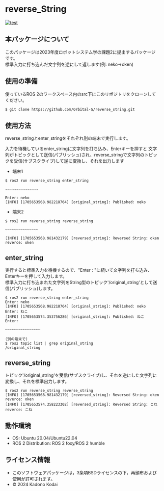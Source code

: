 # reverse_String
[![test](https://github.com/Orbital-G/reverse_string/actions/workflows/test.yml/badge.svg)](https://github.com/Orbital-G/reverse_string/actions/workflows/test.yml)
## 本パッケージについて
このパッケージは2023年度ロボットシステム学の課題2に提出するパッケージです。  
標準入力に打ち込んだ文字列を逆にして返します(例: neko→oken)

## 使用の準備
使っているROS 2のワークスペース内のsrc下にこのリポジトリをクローンしてください。
```
$ git clone https://github.com/Orbital-G/reverse_string.git
```

## 使用方法
reverse_stringとenter_stringをそれぞれ別の端末で実行します。  

入力を待機しているenter_stringに文字列を打ち込み、Enterキーを押すと
文字列がトピックとして送信(パブリッシュ)され、reverse_stringで文字列のトピックを受信(サブスクライブ)して逆に変換し、それを出力します
- 端末1
```
$ ros2 run reverse_string enter_string

~~~~~~~~~~~~~~~

Enter: neko
[INFO] [1705653568.982218764] [original_string]: Published: neko

```

- 端末2
```
$ ros2 run reverse_string reverse_string

~~~~~~~~~~~~~~~

[INFO] [1705653568.981432179] [reversed_string]: Reversed String: oken
reverce: oken

```
## enter_string
実行すると標準入力を待機するので、"Enter : "に続いて文字列を打ち込み、Enterキーを押して入力します。  
標準入力に打ち込まれた文字列をString型のトピック'/original_string'として送信(パブリッシュ)します。
```
$ ros2 run reverse_string enter_string
Enter: neko
[INFO] [1705653568.982218764] [original_string]: Published: neko
Enter: ねこ
[INFO] [1705653574.353756286] [original_string]: Published: ねこ
Enter:

~~~~~~~~~~~~~~~~

(別の端末で)
$ ros2 topic list | grep original_string
/original_string

```

## reverse_string
トピック'/original_string'を受信(サブスクライブ)し、それを逆にした文字列に変換し、それを標準出力します。
```
$ ros2 run reverse_string reverse_string
[INFO] [1705653568.981432179] [reversed_string]: Reversed String: oken
reverce: oken
[INFO] [1705653574.358223302] [reversed_string]: Reversed String: こね
reverce: こね

```

## 動作環境
- OS: Ubuntu 20.04/Ubuntu22.04
- ROS 2 Distribution: ROS 2 foxy/ROS 2 humble

## ライセンス情報
- このソフトウェアパッケージは，3条項BSDライセンスの下，再頒布および使用が許可されます。
- © 2024 Kadono Kodai